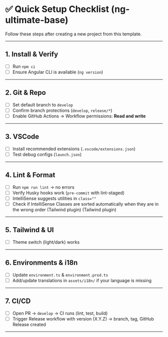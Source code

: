 # ✅ Quick Setup Checklist (ng-ultimate-base)

Follow these steps after creating a new project from this template.

---

## 1. Install & Verify

- [ ] Run `npm ci`
- [ ] Ensure Angular CLI is available (`ng version`)

---

## 2. Git & Repo

- [ ] Set default branch to `develop`
- [ ] Confirm branch protections (`develop`, `release/*`)
- [ ] Enable GitHub Actions → Workflow permissions: **Read and write**

---

## 3. VSCode

- [ ] Install recommended extensions (`.vscode/extensions.json`)
- [ ] Test debug configs (`launch.json`)

---

## 4. Lint & Format

- [ ] Run `npm run lint` → no errors
- [ ] Verify Husky hooks work (`pre-commit` with lint-staged)
- [ ] IntelliSense suggests utilities in `class=""`
- [ ] Check if IntelliSense Classes are sorted automatically when they are in the wrong order (Tailwind plugin) (Tailwind plugin)

---

## 5. Tailwind & UI

- [ ] Theme switch (light/dark) works

---

## 6. Environments & i18n

- [ ] Update `environment.ts` & `environment.prod.ts`
- [ ] Add/update translations in `assets/i18n/` if your language is missing

---

## 7. CI/CD

- [ ] Open PR → `develop` → CI runs (lint, test, build)
- [ ] Trigger Release workflow with version (X.Y.Z) → branch, tag, GitHub Release created

---
